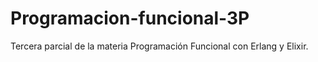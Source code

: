 # Programacion-funcional-3P
Tercera parcial de la materia Programación Funcional con Erlang y Elixir.
